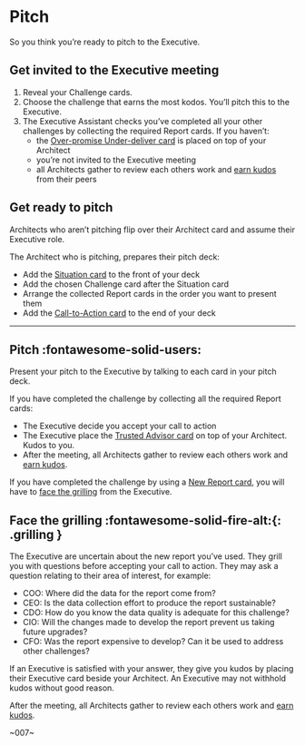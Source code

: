 # Pitch

So you think you’re ready to pitch to the Executive.  

## Get invited to the Executive meeting

1. Reveal your Challenge cards.
2. Choose the challenge that earns the most kodos. You’ll pitch this to the Executive.
2. The Executive Assistant checks you’ve completed all your other challenges by collecting the required Report cards. If you haven’t:
	- the [Over-promise Under-deliver card](../kudos/over-promise.md) is placed on top of your Architect 
	- you’re not invited to the Executive meeting
	- all Architects gather to review each others work and [earn kudos](kudos.md) from their peers

## Get ready to pitch 

Architects who aren’t pitching flip over their Architect card and assume their Executive role.

The Architect who is pitching, prepares their pitch deck:

- Add the [Situation card](../pitch/situation.md) to the front of your deck
- Add the chosen Challenge card after the Situation card
- Arrange the collected Report cards in the order you want to present them
- Add the [Call-to-Action card](../pitch/call-to-action.md) to the end of your deck

---  

## Pitch :fontawesome-solid-users:

Present your pitch to the Executive by talking to each card in your pitch deck. 

If you have completed the challenge by collecting all the required Report cards:

- The Executive decide you accept your call to action
- The Executive place the [Trusted Advisor card](../kudos/trusted-advisor.md) on top of your Architect. Kudos to you.
- After the meeting, all Architects gather to review each others work and [earn kudos](kudos.md). 

If you have completed the challenge by using a [New Report card](../report/new-report.md), you will have to [face the grilling](#face-the-grilling) from the Executive.

## Face the grilling :fontawesome-solid-fire-alt:{: .grilling }

The Executive are uncertain about the new report you’ve used. They grill you with questions before accepting your call to action. They may ask a question relating to their area of interest, for example:  

- COO: Where did the data for the report come from?
- CEO: Is the data collection effort to produce the report sustainable?
- CDO: How do you know the data quality is adequate for this challenge?
- CIO: Will the changes made to develop the report prevent us taking future upgrades?
- CFO: Was the report expensive to develop? Can it be used to address other challenges? 

If an Executive is satisfied with your answer, they give you kudos by placing their Executive card beside your Architect. An Executive may not withhold kudos without good reason.

After the meeting, all Architects gather to review each others work and [earn kudos](kudos.md). 


~007~
